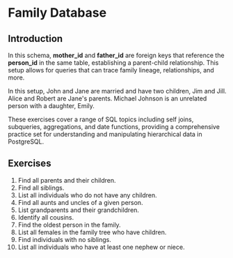 # Family Database

## Introduction
In this schema, **mother_id** and **father_id** are foreign keys that reference the **person_id** in the same table, establishing a parent-child relationship. This setup allows for queries that can trace family lineage, relationships, and more.

In this setup, John and Jane are married and have two children, Jim and Jill. Alice and Robert are Jane's parents. Michael Johnson is an unrelated person with a daughter, Emily.

These exercises cover a range of SQL topics including self joins, subqueries, aggregations, and date functions, providing a comprehensive practice set for understanding and manipulating hierarchical data in PostgreSQL.

## Exercises
1. Find all parents and their children.
2. Find all siblings.
3. List all individuals who do not have any children.
4. Find all aunts and uncles of a given person.
5. List grandparents and their grandchildren.
6. Identify all cousins.
7. Find the oldest person in the family.
8. List all females in the family tree who have children.
9. Find individuals with no siblings.
10. List all individuals who have at least one nephew or niece.
